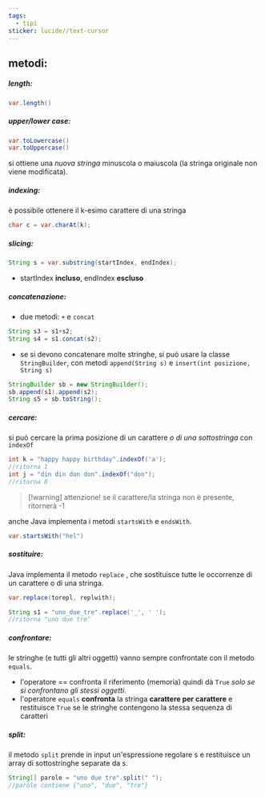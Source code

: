 ```yaml
---
tags:
  - tipi
sticker: lucide//text-cursor
---
```

## metodi:

##### length:
```java
var.length()
```
##### upper/lower case:
```java
var.toLowercase()
var.toUppercase()
```
si ottiene una *nuova stringa* minuscola o maiuscola (la stringa originale non viene modificata).

##### indexing:
è possibile ottenere il k-esimo carattere di una stringa
```java
char c = var.charAt(k);
```

##### slicing:
```java
String s = var.substring(startIndex, endIndex);
```
- startIndex **incluso**, endIndex **escluso**

##### concatenazione:
- due metodi: `+` e `concat`
```java
String s3 = s1+s2;
String s4 = s1.concat(s2);
```
- se si devono concatenare molte stringhe, si può usare la classe `StringBuilder`, con metodi `append(String s)` e `insert(int posizione, String s)`
```java
StringBuilder sb = new StringBuilder();
sb.append(s1).append(s2);
String s5 = sb.toString();
```

##### cercare:
si può cercare la prima posizione di un carattere *o di una sottostringa* con `indexOf`

```java
int k = "happy happy birthday".indexOf('a');
//ritorna 1
int j = "din din don don".indexOf("don");
//ritorna 8
```
>[!warning] attenzione!
>se il carattere/la stringa non è presente, ritornerà -1

anche Java implementa i metodi `startsWith` e `endsWith`.
```java
var.startsWith("hel")
```
##### sostituire:
Java implementa il metodo `replace` , che sostituisce tutte le occorrenze di un carattere o di una stringa.
```java
var.replace(torepl, replwith);

String s1 = "uno_due_tre".replace('_', ' ');
//ritorna "uno due tre"
```

##### confrontare:
le stringhe (e tutti gli altri oggetti) vanno sempre confrontate con il metodo `equals`.
- l'operatore == confronta il riferimento (memoria) quindi dà `True` *solo se si confrontano gli stessi oggetti*.
- l'operatore `equals` **confronta** la stringa **carattere per carattere** e restituisce `True` se le stringhe contengono la stessa sequenza di caratteri

##### split:
il metodo `split` prende in input un'espressione regolare s e restituisce un array di sottostringhe separate da s.
```java
String[] parole = "uno due tre".split(" ");
//parole contiene {"uno", "due", "tre"}
```

